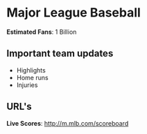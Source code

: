 # Major League Baseball

**Estimated Fans**: 1 Billion

## Important team updates

- Highlights
- Home runs
- Injuries

## URL's

**Live Scores**: http://m.mlb.com/scoreboard